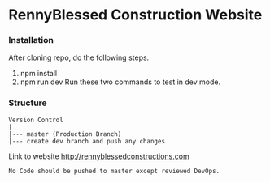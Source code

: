 # RennyBlessed Construction Website

### Installation

After cloning repo, do the following steps.
1. npm install
2. npm run dev 
Run these two commands to test in dev mode.


### Structure

```
Version Control
|
|--- master (Production Branch)
|--- create dev branch and push any changes

```
Link to website
http://rennyblessedconstructions.com

	No Code should be pushed to master except reviewed DevOps.
  
